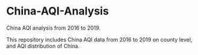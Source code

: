 # China-AQI-Analysis
China AQI analysis from 2016 to 2019.

This repository includes China AQI data from 2016 to 2019 on county level, and AQI distribution of China.
